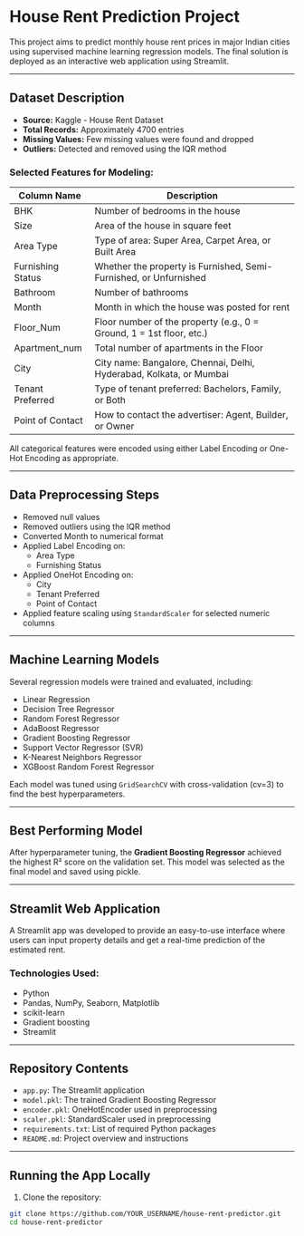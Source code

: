# House Rent Prediction Project

This project aims to predict monthly house rent prices in major Indian cities using supervised machine learning regression models. The final solution is deployed as an interactive web application using Streamlit.

---

## Dataset Description

- **Source:** Kaggle - House Rent Dataset
- **Total Records:** Approximately 4700 entries
- **Missing Values:** Few missing values were found and dropped
- **Outliers:** Detected and removed using the IQR method

### Selected Features for Modeling:

| Column Name            | Description                                                                 |
|------------------------|-----------------------------------------------------------------------------|
| BHK                    | Number of bedrooms in the house                                             |
| Size                   | Area of the house in square feet                                            |
| Area Type              | Type of area: Super Area, Carpet Area, or Built Area                        |
| Furnishing Status      | Whether the property is Furnished, Semi-Furnished, or Unfurnished           |
| Bathroom               | Number of bathrooms                                                         |
| Month                  | Month in which the house was posted for rent                                |
| Floor_Num              | Floor number of the property (e.g., 0 = Ground, 1 = 1st floor, etc.)        |
| Apartment_num          | Total number of apartments in the Floor                                 |
| City                   | City name: Bangalore, Chennai, Delhi, Hyderabad, Kolkata, or Mumbai         |
| Tenant Preferred       | Type of tenant preferred: Bachelors, Family, or Both                        |
| Point of Contact       | How to contact the advertiser: Agent, Builder, or Owner                     |

All categorical features were encoded using either Label Encoding or One-Hot Encoding as appropriate.

---

## Data Preprocessing Steps

- Removed null values
- Removed outliers using the IQR method
- Converted Month to numerical format
- Applied Label Encoding on:
  - Area Type
  - Furnishing Status
- Applied OneHot Encoding on:
  - City
  - Tenant Preferred
  - Point of Contact
- Applied feature scaling using `StandardScaler` for selected numeric columns

---

## Machine Learning Models

Several regression models were trained and evaluated, including:

- Linear Regression
- Decision Tree Regressor
- Random Forest Regressor
- AdaBoost Regressor
- Gradient Boosting Regressor
- Support Vector Regressor (SVR)
- K-Nearest Neighbors Regressor
- XGBoost Random Forest Regressor

Each model was tuned using `GridSearchCV` with cross-validation (cv=3) to find the best hyperparameters.

---

## Best Performing Model

After hyperparameter tuning, the **Gradient Boosting Regressor** achieved the highest R² score on the validation set. This model was selected as the final model and saved using pickle.

---

## Streamlit Web Application

A Streamlit app was developed to provide an easy-to-use interface where users can input property details and get a real-time prediction of the estimated rent.

### Technologies Used:

- Python
- Pandas, NumPy, Seaborn, Matplotlib
- scikit-learn
- Gradient boosting
- Streamlit

---

## Repository Contents

- `app.py`: The Streamlit application
- `model.pkl`: The trained Gradient Boosting Regressor
- `encoder.pkl`: OneHotEncoder used in preprocessing
- `scaler.pkl`: StandardScaler used in preprocessing
- `requirements.txt`: List of required Python packages
- `README.md`: Project overview and instructions

---

## Running the App Locally

1. Clone the repository:

```bash
git clone https://github.com/YOUR_USERNAME/house-rent-predictor.git
cd house-rent-predictor
